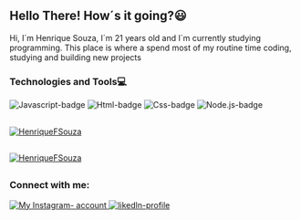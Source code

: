 <h2><Strong> Hello There! How´s it going?😃</strong></h2> 

<p>Hi, I´m Henrique Souza, I´m 21 years old and I´m currently studying programming.
This place is where a spend most of my routine time coding, studying and building new projects</p>

<h3>Technologies and Tools💻</h3>
<div>
 <img src="https://img.shields.io/badge/JavaScript-F7DF1E?style=for-the-badge&logo=javascript&logoColor=black" alt="Javascript-badge">
 <img src="https://img.shields.io/badge/HTML5-E34F26?style=for-the-badge&logo=html5&logoColor=white" alt="Html-badge">
 <img src="https://img.shields.io/badge/CSS3-1572B6?style=for-the-badge&logo=css3&logoColor=white" alt="Css-badge">
 <img src="https://img.shields.io/badge/Node.js-43853D?style=for-the-badge&logo=node.js&logoColor=white" alt="Node.js-badge">

</div>

##

[![HenriqueFSouza](https://github-readme-stats.vercel.app/api/top-langs/?username=HenriqueFSouza&hide=html&layout=compact&theme=dark)](https://github.com/HenriqueFSouza/)

##

 [![HenriqueFSouza](https://github-readme-stats.vercel.app/api?username=HenriqueFSouza&theme=dark&show_icons=true)](https://github.com/HenriqueFSouza/)

##

<h3> Connect with me:</h3>

<div>
 <a href="https://www.instagram.com/szhenrique0/"> <img src="https://img.shields.io/badge/Instagram-E4405F?style=for-the-badge&logo=instagram&logoColor=white" alt="My Instagram-   account"> </a> 
<a href="https://www.linkedin.com/in/henrique-francisco-794500226/"> <img src="https://img.shields.io/badge/LinkedIn-0077B5?style=for-the-badge&logo=linkedin&logoColor=white" alt="likedln-profile"> </a> 
</div>
